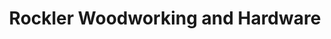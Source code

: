 ---
title: "Rockler Woodworking and Hardware"
url: /oklahoma-city/rockler-woodworking-and-hardware/
shop: Eisenwaren
---